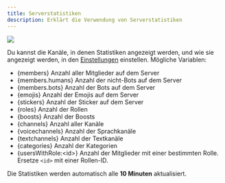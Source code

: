 ```yaml
---
title: Serverstatistiken
description: Erklärt die Verwendung von Serverstatistiken
---
```


![](https://tomatenkuchen.eu/assets/images/stats_dark.png)

Du kannst die Kanäle, in denen Statistiken angezeigt werden, und wie sie angezeigt werden, in den [Einstellungen](https://tomatenkuchen.eu/dashboard/settings) einstellen.
Mögliche Variablen:
* {members} Anzahl aller Mitglieder auf dem Server
* {members.humans} Anzahl der nicht-Bots auf dem Server
* {members.bots} Anzahl der Bots auf dem Server
* {emojis} Anzahl der Emojis auf dem Server
* {stickers} Anzahl der Sticker auf dem Server
* {roles} Anzahl der Rollen
* {boosts} Anzahl der Boosts
* {channels} Anzahl aller Kanäle
* {voicechannels} Anzahl der Sprachkanäle
* {textchannels} Anzahl der Textkanäle
* {categories} Anzahl der Kategorien
* {usersWithRole:&lt;id&gt;} Anzahl der Mitglieder mit einer bestimmten Rolle. Ersetze `<id>` mit einer Rollen-ID.

Die Statistiken werden automatisch alle **10 Minuten** aktualisiert.

